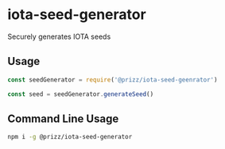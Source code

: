 # iota-seed-generator
Securely generates IOTA seeds

## Usage

```javascript
const seedGenerator = require('@prizz/iota-seed-geenrator')

const seed = seedGenerator.generateSeed()
```

## Command Line Usage

```bash
npm i -g @prizz/iota-seed-generator

```